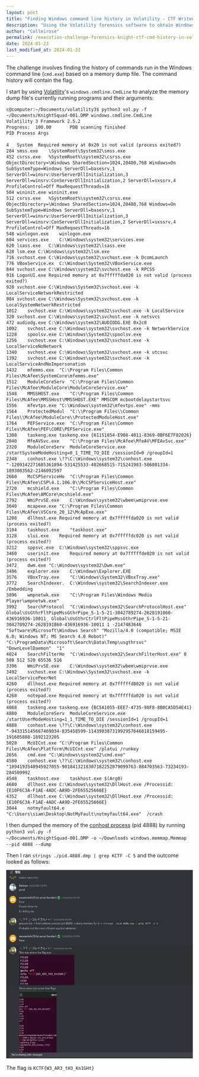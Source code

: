 ```yaml
---
layout: post
title: "Finding Windows command line history in Volatility - CTF Writeup - Knight CTF 2024"
description: "Using the Volatility forensics software to obtain Windows command line history"
author: "Colleirose"
permalink: /execution-challenge-forensics-knight-ctf-cmd-history-in-volatility
date: 2024-01-23
last_modified_at: 2024-01-23
---
```


The challenge involves finding the history of commands run in the Windows command line (<code>cmd.exe</code>) based on a memory dump file. The command history will contain the flag. 

I start by using <a href="https://github.com/volatilityfoundation/volatility" rel="nooopener">Volatility</a>'s <code>windows.cmdline.CmdLine</code> to analyze the memory dump file's currently running programs and their arguments:

```
c@computer:~/Documents/volatility3$ python3 vol.py -f ~/Documents/KnightSquad-001.DMP windows.cmdline.CmdLine
Volatility 3 Framework 2.5.2
Progress:  100.00		PDB scanning finished                                
PID	Process	Args

4	System	Required memory at 0x20 is not valid (process exited?)
284	smss.exe	\SystemRoot\System32\smss.exe
452	csrss.exe	%SystemRoot%\system32\csrss.exe ObjectDirectory=\Windows SharedSection=1024,20480,768 Windows=On SubSystemType=Windows ServerDll=basesrv,1 ServerDll=winsrv:UserServerDllInitialization,3 ServerDll=winsrv:ConServerDllInitialization,2 ServerDll=sxssrv,4 ProfileControl=Off MaxRequestThreads=16
504	wininit.exe	wininit.exe
512	csrss.exe	%SystemRoot%\system32\csrss.exe ObjectDirectory=\Windows SharedSection=1024,20480,768 Windows=On SubSystemType=Windows ServerDll=basesrv,1 ServerDll=winsrv:UserServerDllInitialization,3 ServerDll=winsrv:ConServerDllInitialization,2 ServerDll=sxssrv,4 ProfileControl=Off MaxRequestThreads=16
548	winlogon.exe	winlogon.exe
604	services.exe	C:\Windows\system32\services.exe
620	lsass.exe	C:\Windows\system32\lsass.exe
628	lsm.exe	C:\Windows\system32\lsm.exe
716	svchost.exe	C:\Windows\system32\svchost.exe -k DcomLaunch
776	VBoxService.ex	C:\Windows\System32\VBoxService.exe
844	svchost.exe	C:\Windows\system32\svchost.exe -k RPCSS
916	LogonUI.exe	Required memory at 0x7fffffda020 is not valid (process exited?)
928	svchost.exe	C:\Windows\System32\svchost.exe -k LocalServiceNetworkRestricted
984	svchost.exe	C:\Windows\System32\svchost.exe -k LocalSystemNetworkRestricted
1012	svchost.exe	C:\Windows\system32\svchost.exe -k LocalService
320	svchost.exe	C:\Windows\system32\svchost.exe -k netsvcs
472	audiodg.exe	C:\Windows\system32\AUDIODG.EXE 0x2c0
1092	svchost.exe	C:\Windows\system32\svchost.exe -k NetworkService
1228	spoolsv.exe	C:\Windows\System32\spoolsv.exe
1256	svchost.exe	C:\Windows\system32\svchost.exe -k LocalServiceNoNetwork
1340	svchost.exe	C:\Windows\System32\svchost.exe -k utcsvc
1392	svchost.exe	C:\Windows\system32\svchost.exe -k LocalServiceAndNoImpersonation
1432	mfemms.exe	"C:\Program Files\Common Files\McAfee\SystemCore\mfemms.exe"
1512	ModuleCoreServ	"C:\Program Files\Common Files\McAfee\ModuleCore\ModuleCoreService.exe"
1548	MMSSHOST.exe	"C:\Program Files\Common Files\McAfee\MMSSHost\MMSSHOST.EXE" MMSCOM mcbootdelaystartsvc
1556	mfevtps.exe	"C:\Windows\system32\mfevtps.exe" -mms
1564	ProtectedModul	"C:\\Program Files\\Common Files\\McAfee\ModuleCore\\ProtectedModuleHost.exe"
1764	PEFService.exe	"C:\Program Files\Common Files\McAfee\PEF\CORE\PEFService.exe"
1308	taskeng.exe	taskeng.exe {61151854-E908-4011-8369-0BF6E7F82026}
2040	MfeAVSvc.exe	"C:\Program Files\McAfee\MfeAV\MFEAvSvc.exe"
2320	ModuleCoreServ	ModuleCoreService.exe /startSystemModeHosting=0_1_TIME_TO_DIE /sessionId=0 /groupId=1
2348	conhost.exe	\??\C:\Windows\system32\conhost.exe "-1209142271685361894-531425533-402668515-715241983-586801334-1893083562-2146092597
2660	McCSPServiceHo	"C:\Program Files\Common Files\McAfee\CSP\4.1.106.0\\McCSPServiceHost.exe"
2720	mcshield.exe	"C:\Program Files\Common Files\McAfee\AMCore\mcshield.exe"
2792	WmiPrvSE.exe	C:\Windows\system32\wbem\wmiprvse.exe
3040	mcapexe.exe	"C:\Program Files\Common Files\McAfee\VSCore_20_12\McApExe.exe"
1208	dllhost.exe	Required memory at 0x7fffffda020 is not valid (process exited?)
3104	taskhost.exe	"taskhost.exe"
3128	slui.exe	Required memory at 0x7fffffdc020 is not valid (process exited?)
3212	sppsvc.exe	C:\Windows\system32\sppsvc.exe
3460	userinit.exe	Required memory at 0x7fffffde020 is not valid (process exited?)
3472	dwm.exe	"C:\Windows\system32\Dwm.exe"
3496	explorer.exe	C:\Windows\Explorer.EXE
3576	VBoxTray.exe	"C:\Windows\System32\VBoxTray.exe" 
3772	SearchIndexer.	C:\Windows\system32\SearchIndexer.exe /Embedding
3896	wmpnetwk.exe	"C:\Program Files\Windows Media Player\wmpnetwk.exe"
3992	SearchProtocol	"C:\Windows\system32\SearchProtocolHost.exe" Global\UsGthrFltPipeMssGthrPipe_S-1-5-21-3042789274-2628191860-436916936-10011_ Global\UsGthrCtrlFltPipeMssGthrPipe_S-1-5-21-3042789274-2628191860-436916936-10011 1 -2147483646 "Software\Microsoft\Windows Search" "Mozilla/4.0 (compatible; MSIE 6.0; Windows NT; MS Search 4.0 Robot)" "C:\ProgramData\Microsoft\Search\Data\Temp\usgthrsvc" "DownLevelDaemon"  "1"
4024	SearchFilterHo	"C:\Windows\system32\SearchFilterHost.exe" 0 508 512 520 65536 516 
3396	WmiPrvSE.exe	C:\Windows\system32\wbem\wmiprvse.exe
3492	svchost.exe	C:\Windows\System32\svchost.exe -k LocalServicePeerNet
4260	dllhost.exe	Required memory at 0x7fffffd8020 is not valid (process exited?)
4268	notepad.exe	Required memory at 0x7fffffda020 is not valid (process exited?)
4868	taskeng.exe	taskeng.exe {BC5A1055-EEE7-4735-98F8-8B0CA5D54E41}
4880	ModuleCoreServ	ModuleCoreService.exe /startUserModeHosting=1_1_TIME_TO_DIE /sessionId=1 /groupId=1
4888	conhost.exe	\??\C:\Windows\system32\conhost.exe "-943315145667469034-835458599-11439838731992957646818159495-191605888-1892123205
5028	McUICnt.exe	"C:\Program Files\Common Files\McAfee\Platform\McUICnt.exe" /platui /runkey
2656	cmd.exe	"C:\Windows\system32\cmd.exe" 
4580	conhost.exe	\??\C:\Windows\system32\conhost.exe "1094193548945927055-9018413218307182252079099763-884703563-73234193-284509992
4548	taskhost.exe	taskhost.exe $(Arg0)
4680	dllhost.exe	C:\Windows\system32\DllHost.exe /Processid:{E10F6C3A-F1AE-4ADC-AA9D-2FE65525666E}
4352	dllhost.exe	C:\Windows\system32\DllHost.exe /Processid:{E10F6C3A-F1AE-4ADC-AA9D-2FE65525666E}
3044	notmyfault64.e	"C:\Users\siam\Desktop\NotMyFault\notmyfault64.exe"  /crash
```

I then dumped the memory of the <a href="https://www.lifewire.com/conhost-exe-4158039" rel="noopener">conhost process</a> (pid 4888) by running <code>python3 vol.py -f ~/Documents/KnightSquad-001.DMP -o ~/Downloads windows.memmap.Memmap --pid 4888 --dump</code>

Then I ran <code>strings ./pid.4888.dmp | grep KCTF -C 5</code> and the outcome looked as follows:

<img src="/assets/img/execution-forensics-challenge-output.webp" width="549" height="509" alt="Command line output showing some fake flags and the real flag KCTF{W3_AR3_tH3_Kn1GHt}">

The flag is <code>KCTF{W3_AR3_tH3_Kn1GHt}</code>